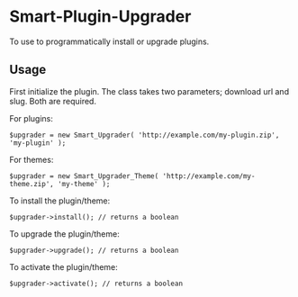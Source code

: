 Smart-Plugin-Upgrader
=====================

To use to programmatically install or upgrade plugins.

## Usage

First initialize the plugin. The class takes two parameters; download url and slug. Both are required.

For plugins:
```
$upgrader = new Smart_Upgrader( 'http://example.com/my-plugin.zip', 'my-plugin' ); 
```

For themes:
```
$upgrader = new Smart_Upgrader_Theme( 'http://example.com/my-theme.zip', 'my-theme' ); 
```

To install the plugin/theme:
```
$upgrader->install(); // returns a boolean
````

To upgrade the plugin/theme:
```
$upgrader->upgrade(); // returns a boolean
```

To activate the plugin/theme:
```
$upgrader->activate(); // returns a boolean
```
